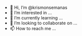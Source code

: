 - 👋 Hi, I’m @krismonsemanas
- 👀 I’m interested in ...
- 🌱 I’m currently learning ...
- 💞️ I’m looking to collaborate on ...
- 📫 How to reach me ...

<!---
krismonsemanas/krismonsemanas is a ✨ special ✨ repository because its `README.md` (this file) appears on your GitHub profile.
You can click the Preview link to take a look at your changes.
--->
